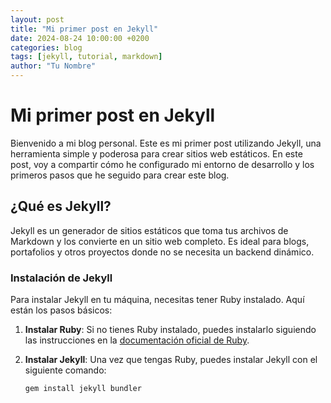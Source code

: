 ```yaml
---
layout: post
title: "Mi primer post en Jekyll"
date: 2024-08-24 10:00:00 +0200
categories: blog
tags: [jekyll, tutorial, markdown]
author: "Tu Nombre"
---
```


# Mi primer post en Jekyll

Bienvenido a mi blog personal. Este es mi primer post utilizando Jekyll, una herramienta simple y poderosa para crear sitios web estáticos. En este post, voy a compartir cómo he configurado mi entorno de desarrollo y los primeros pasos que he seguido para crear este blog.

## ¿Qué es Jekyll?

Jekyll es un generador de sitios estáticos que toma tus archivos de Markdown y los convierte en un sitio web completo. Es ideal para blogs, portafolios y otros proyectos donde no se necesita un backend dinámico.

### Instalación de Jekyll

Para instalar Jekyll en tu máquina, necesitas tener Ruby instalado. Aquí están los pasos básicos:

1. **Instalar Ruby**: Si no tienes Ruby instalado, puedes instalarlo siguiendo las instrucciones en la [documentación oficial de Ruby](https://www.ruby-lang.org/es/documentation/installation/).

2. **Instalar Jekyll**: Una vez que tengas Ruby, puedes instalar Jekyll con el siguiente comando:

   ```bash
   gem install jekyll bundler